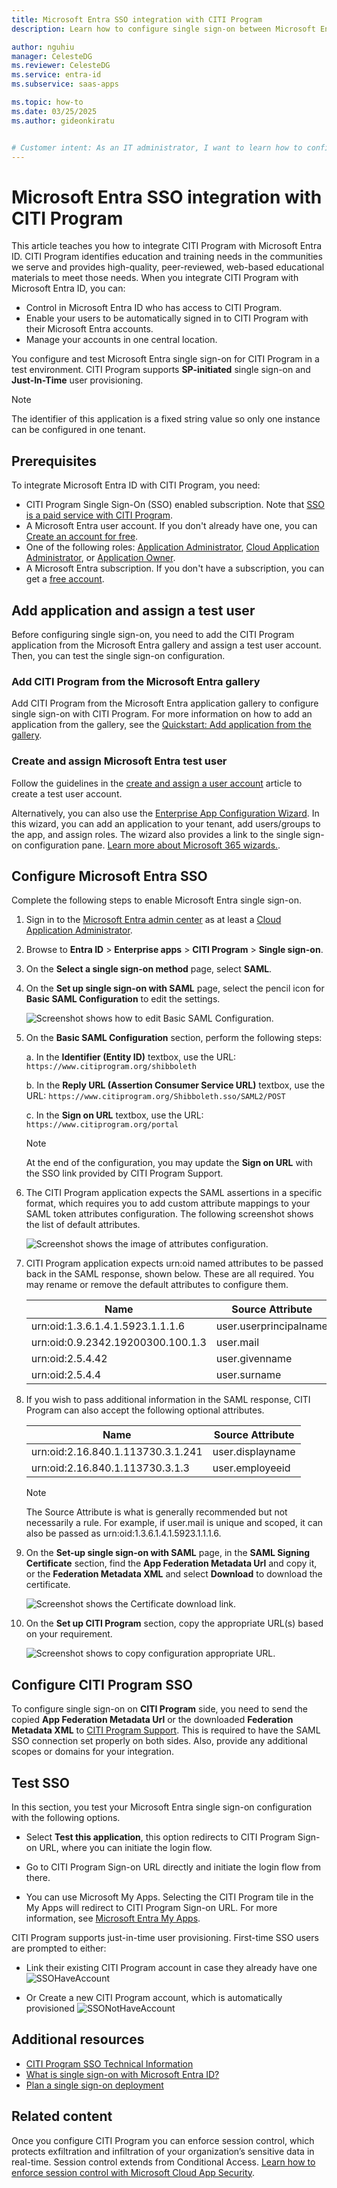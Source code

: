 ```yaml
---
title: Microsoft Entra SSO integration with CITI Program
description: Learn how to configure single sign-on between Microsoft Entra ID and CITI Program.

author: nguhiu
manager: CelesteDG
ms.reviewer: CelesteDG
ms.service: entra-id
ms.subservice: saas-apps

ms.topic: how-to
ms.date: 03/25/2025
ms.author: gideonkiratu


# Customer intent: As an IT administrator, I want to learn how to configure single sign-on between Microsoft Entra ID and CITI Program so that I can control who has access to CITI Program, enable automatic sign-in with Microsoft Entra accounts, and manage my accounts in one central location.
---
```


# Microsoft Entra SSO integration with CITI Program

This article teaches you how to integrate CITI Program with Microsoft Entra ID. CITI Program identifies education and training needs in the communities we serve and provides high-quality, peer-reviewed, web-based educational materials to meet those needs. When you integrate CITI Program with Microsoft Entra ID, you can:	

* Control in Microsoft Entra ID who has access to CITI Program.
* Enable your users to be automatically signed in to CITI Program with their Microsoft Entra accounts.
* Manage your accounts in one central location.

You configure and test Microsoft Entra single sign-on for CITI Program in a test environment. CITI Program supports **SP-initiated** single sign-on and **Just-In-Time** user provisioning.

> [!NOTE]
> The identifier of this application is a fixed string value so only one instance can be configured in one tenant.

## Prerequisites

To integrate Microsoft Entra ID with CITI Program, you need:

* CITI Program Single Sign-On (SSO) enabled subscription. Note that [SSO is a paid service with CITI Program](https://support.citiprogram.org/s/article/single-sign-on-sso-and-shibboleth-technical-specs#General).
* A Microsoft Entra user account. If you don't already have one, you can [Create an account for free](https://azure.microsoft.com/free/?WT.mc_id=A261C142F).
* One of the following roles: [Application Administrator](/entra/identity/role-based-access-control/permissions-reference#application-administrator), [Cloud Application Administrator](/entra/identity/role-based-access-control/permissions-reference#cloud-application-administrator), or [Application Owner](/entra/fundamentals/users-default-permissions#owned-enterprise-applications).
* A Microsoft Entra subscription. If you don't have a subscription, you can get a [free account](https://azure.microsoft.com/free/).

## Add application and assign a test user

Before configuring single sign-on, you need to add the CITI Program application from the Microsoft Entra gallery and assign a test user account. Then, you can test the single sign-on configuration.

<a name='add-citi-program-from-the-azure-ad-gallery'></a>

### Add CITI Program from the Microsoft Entra gallery

Add CITI Program from the Microsoft Entra application gallery to configure single sign-on with CITI Program. For more information on how to add an application from the gallery, see the [Quickstart: Add application from the gallery](~/identity/enterprise-apps/add-application-portal.md).

<a name='create-and-assign-azure-ad-test-user'></a>

### Create and assign Microsoft Entra test user

Follow the guidelines in the [create and assign a user account](~/identity/enterprise-apps/add-application-portal-assign-users.md) article to create a test user account.

Alternatively, you can also use the [Enterprise App Configuration Wizard](https://portal.office.com/AdminPortal/home?Q=Docs#/azureadappintegration). In this wizard, you can add an application to your tenant, add users/groups to the app, and assign roles. The wizard also provides a link to the single sign-on configuration pane. [Learn more about Microsoft 365 wizards.](/microsoft-365/admin/misc/azure-ad-setup-guides). 

<a name='configure-azure-ad-sso'></a>

## Configure Microsoft Entra SSO

Complete the following steps to enable Microsoft Entra single sign-on.

1. Sign in to the [Microsoft Entra admin center](https://entra.microsoft.com) as at least a [Cloud Application Administrator](~/identity/role-based-access-control/permissions-reference.md#cloud-application-administrator).
1. Browse to **Entra ID** > **Enterprise apps** > **CITI Program** > **Single sign-on**.
1. On the **Select a single sign-on method** page, select **SAML**.
1. On the **Set up single sign-on with SAML** page, select the pencil icon for **Basic SAML Configuration** to edit the settings.

   ![Screenshot shows how to edit Basic SAML Configuration.](common/edit-urls.png "Basic Configuration")

1. On the **Basic SAML Configuration** section, perform the following steps:

	a. In the **Identifier (Entity ID)** textbox, use the URL:
	`https://www.citiprogram.org/shibboleth`

	b. In the **Reply URL (Assertion Consumer Service URL)** textbox, use the URL:
	`https://www.citiprogram.org/Shibboleth.sso/SAML2/POST`

	c. In the **Sign on URL** textbox, use the URL:
	`https://www.citiprogram.org/portal`

	> [!NOTE]
	> At the end of the configuration, you may update the **Sign on URL** with the SSO link provided by CITI Program Support.

1. The CITI Program application expects the SAML assertions in a specific format, which requires you to add custom attribute mappings to your SAML token attributes configuration. The following screenshot shows the list of default attributes.

	![Screenshot shows the image of attributes configuration.](common/default-attributes.png "Default Attributes")

1. CITI Program application expects urn:oid named attributes to be passed back in the SAML response, shown below. These are all required. You may rename or remove the default attributes to configure them.

	| Name |  Source Attribute|
	| ---------------|  --------- |
	| urn:oid:1.3.6.1.4.1.5923.1.1.1.6 | user.userprincipalname |
	| urn:oid:0.9.2342.19200300.100.1.3 | user.mail |
	| urn:oid:2.5.4.42 | user.givenname |
	| urn:oid:2.5.4.4 | user.surname |

1. If you wish to pass additional information in the SAML response, CITI Program can also accept the following optional attributes.

	| Name |  Source Attribute|
	| ---------------|  --------- |
	| urn:oid:2.16.840.1.113730.3.1.241 | user.displayname |
	| urn:oid:2.16.840.1.113730.3.1.3 | user.employeeid |

	> [!NOTE]
	> The Source Attribute is what is generally recommended but not necessarily a rule. For example, if user.mail is unique and scoped, it can also be passed as urn:oid:1.3.6.1.4.1.5923.1.1.1.6.

1. On the **Set-up single sign-on with SAML** page, in the **SAML Signing Certificate** section, find the **App Federation Metadata Url** and copy it, or the **Federation Metadata XML** and select **Download** to download the certificate.

    ![Screenshot shows the Certificate download link.](common/metadataxml.png "Certificate")

1. On the **Set up CITI Program** section, copy the appropriate URL(s) based on your requirement.

	![Screenshot shows to copy configuration appropriate URL.](common/copy-configuration-urls.png "Metadata")

## Configure CITI Program SSO

To configure single sign-on on **CITI Program** side, you need to send the copied **App Federation Metadata Url** or the downloaded **Federation Metadata XML** to [CITI Program Support](mailto:shibboleth@citiprogram.org). This is required to have the SAML SSO connection set properly on both sides. Also, provide any additional scopes or domains for your integration.

## Test SSO 

In this section, you test your Microsoft Entra single sign-on configuration with the following options. 

* Select **Test this application**, this option redirects to CITI Program Sign-on URL, where you can initiate the login flow. 

* Go to CITI Program Sign-on URL directly and initiate the login flow from there.

* You can use Microsoft My Apps. Selecting the CITI Program tile in the My Apps will redirect to CITI Program Sign-on URL. For more information, see [Microsoft Entra My Apps](/azure/active-directory/manage-apps/end-user-experiences#azure-ad-my-apps).

CITI Program supports just-in-time user provisioning. First-time SSO users are prompted to either: 

* Link their existing CITI Program account in case they already have one
![SSOHaveAccount](https://user-images.githubusercontent.com/46728557/228357500-a74489c7-8c5f-4cbe-ad47-9757d3d9fbe6.PNG "Link existing CITI Program account")

* Or Create a new CITI Program account, which is automatically provisioned
![SSONotHaveAccount](https://user-images.githubusercontent.com/46728557/228357503-f4eba4bb-f3fa-43e9-a98a-f0da87074eeb.PNG "Provision new CITI Program account")

## Additional resources

* [CITI Program SSO Technical Information](https://support.citiprogram.org/s/article/single-sign-on-sso-and-shibboleth-technical-specs#EntityInformation)
* [What is single sign-on with Microsoft Entra ID?](~/identity/enterprise-apps/what-is-single-sign-on.md)
* [Plan a single sign-on deployment](~/identity/enterprise-apps/plan-sso-deployment.md)

## Related content

Once you configure CITI Program you can enforce session control, which protects exfiltration and infiltration of your organization’s sensitive data in real-time. Session control extends from Conditional Access. [Learn how to enforce session control with Microsoft Cloud App Security](/cloud-app-security/proxy-deployment-aad).